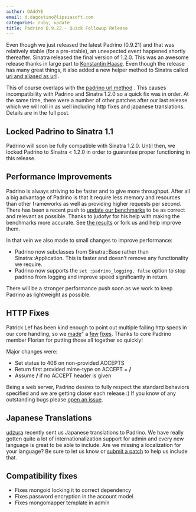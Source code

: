 ```yaml
---
author: DAddYE
email: d.dagostino@lipsiasoft.com
categories: ruby, update
title: Padrino 0.9.22 - Quick Followup Release
---
```


Even though we just released the latest Padrino (0.9.21) and that was relatively stable (for a pre-stable), an unexpected event happened shortly thereafter. Sinatra released the final version of 1.2.0. This was an awesome release thanks in large part to [Konstantin Haase](https://github.com/rkh). Even though the release has many great things, it also added a new helper method to Sinatra called [uri and aliased as url](https://github.com/sinatra/sinatra/blob/4248e6dde2df46a5afcdb4b5252ee1066f50906e/lib/sinatra/base.rb#L114-127) .

This of course overlaps with the [padrino url method](https://github.com/padrino/padrino-framework/blob/master/padrino-core/lib/padrino-core/application/routing.rb#L253-274) . This causes incompatibility with Padrino and Sinatra 1.2.0 so a quick fix was in order. At the same time, there were a number of other patches after our last release which we will roll in as well including http fixes and japanese translations. Details are in the full post.

<break>

## Locked Padrino to Sinatra 1.1

Padrino will soon be fully compatible with Sinatra 1.2.0. Until then, we locked Padrino to Sinatra \< 1.2.0 in order to guarantee proper functioning in this release.

## Performance Improvements

Padrino is always striving to be faster and to give more throughput. After all a big advantage of Padrino is that it require less memory and resources than other frameworks as well as providing higher requests per second. There has been a recent push to [update our benchmarks](https://github.com/DAddYE/web-frameworks-benchmark/wiki/achiu) to be as correct and relevant as possible. Thanks to judofyr for his help with making the benchmarks more accurate. See [the results](https://github.com/DAddYE/web-frameworks-benchmark/wiki/achiu) or fork us and help improve them.

In that vein we also made to small changes to improve performance:

-   Padrino now subclasses from Sinatra::Base rather than Sinatra::Application. This is faster and doesn’t remove any functionality we require.
-   Padrino now supports the `set :padrino_logging, false` option to stop padrino from logging and improve speed significantly in return.

There will be a stronger performance push soon as we work to keep Padrino as lightweight as possible.

## HTTP Fixes

Patrick Lef has been kind enough to point out multiple failing http specs in our core handling, so we [made](https://github.com/padrino/padrino-framework/commit/8f5d1b5104427482ffd16146fb22e30f5dc6ee60)" a [few](https://github.com/padrino/padrino-framework/commit/25042a6c734bbfb97a893fa898d4c9d8924aa810) [fixes](https://github.com/padrino/padrino-framework/commit/7127017840e8adaee85c345d8fa02655b0fff4f2). Thanks to core Padrino member Florian for putting those all together so quickly!

Major changes were:

-   Set status to 406 on non-provided ACCEPTS
-   Return first provided mime-type on ACCEPT = **/**
-   Assume **/** if no ACCEPT header is given

Being a web server, Padrino desires to fully respect the standard behaviors specified and we are getting closer each release :) If you know of any outstanding bugs please [open an issue](https://github.com/padrino/padrino-framework/issues).

## Japanese Translations

[udzura](https://github.com/udzura) recently sent us Japanese translations to Padrino. We have really gotten quite a lot of internationalization support for admin and every new language is great to be able to include. Are we missing a localization for your language? Be sure to let us know or [submit a patch](http://www.padrinorb.com/pages/contribute) to help us include that.

## Compatibility fixes

-   Fixes mongoid locking it to correct dependency
-   Fixes password encryption in the account model
-   Fixes mongomapper template in admin
